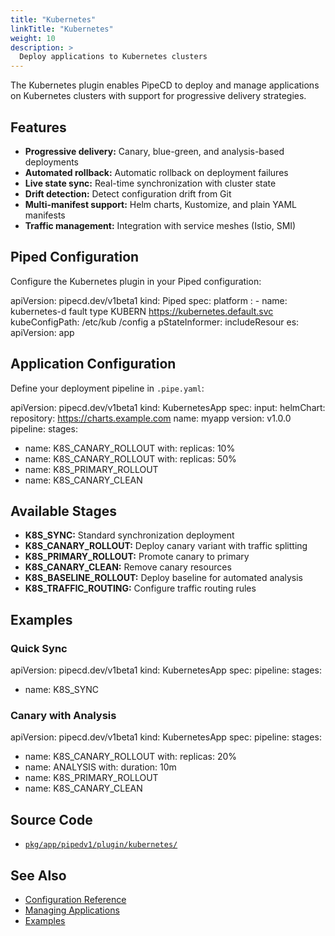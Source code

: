```yaml
---
title: "Kubernetes"
linkTitle: "Kubernetes"
weight: 10
description: >
  Deploy applications to Kubernetes clusters
---
```


The Kubernetes plugin enables PipeCD to deploy and manage applications on Kubernetes clusters with support for progressive delivery strategies.

## Features

- **Progressive delivery:** Canary, blue-green, and analysis-based deployments
- **Automated rollback:** Automatic rollback on deployment failures
- **Live state sync:** Real-time synchronization with cluster state
- **Drift detection:** Detect configuration drift from Git
- **Multi-manifest support:** Helm charts, Kustomize, and plain YAML manifests
- **Traffic management:** Integration with service meshes (Istio, SMI)

## Piped Configuration

Configure the Kubernetes plugin in your Piped configuration:


apiVersion: pipecd.dev/v1beta1
kind: Piped
spec:
platform
: - name: kubernetes-d
fault type
KUBERN
https://kubernetes.default.svc
kubeConfigPath: /etc/kub
/config a
pStateInformer:
includeResour
es:
apiVersion: app

## Application Configuration

Define your deployment pipeline in `.pipe.yaml`:


apiVersion: pipecd.dev/v1beta1
kind: KubernetesApp
spec:
input:
helmChart:
repository: https://charts.example.com
name: myapp
version: v1.0.0
pipeline:
stages:
- name: K8S_CANARY_ROLLOUT
with:
replicas: 10%
- name: K8S_CANARY_ROLLOUT
with:
replicas: 50%
- name: K8S_PRIMARY_ROLLOUT
- name: K8S_CANARY_CLEAN

## Available Stages

- **K8S_SYNC:** Standard synchronization deployment
- **K8S_CANARY_ROLLOUT:** Deploy canary variant with traffic splitting
- **K8S_PRIMARY_ROLLOUT:** Promote canary to primary
- **K8S_CANARY_CLEAN:** Remove canary resources
- **K8S_BASELINE_ROLLOUT:** Deploy baseline for automated analysis
- **K8S_TRAFFIC_ROUTING:** Configure traffic routing rules

## Examples

### Quick Sync

apiVersion: pipecd.dev/v1beta1
kind: KubernetesApp
spec:
pipeline:
stages:
- name: K8S_SYNC

### Canary with Analysis

apiVersion: pipecd.dev/v1beta1
kind: KubernetesApp
spec:
pipeline:
stages:
- name: K8S_CANARY_ROLLOUT
with:
replicas: 20%
- name: ANALYSIS
with:
duration: 10m
- name: K8S_PRIMARY_ROLLOUT
- name: K8S_CANARY_CLEAN

## Source Code

- [`pkg/app/pipedv1/plugin/kubernetes/`](https://github.com/pipe-cd/pipecd/tree/master/pkg/app/pipedv1/plugin/kubernetes)

## See Also

- [Configuration Reference](/docs-dev/user-guide/configuration-reference/#kubernetes-application)
- [Managing Applications](/docs-dev/user-guide/managing-application/)
- [Examples](/docs-dev/user-guide/examples/)
